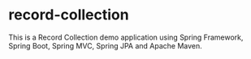 # record-collection
This is a Record Collection demo application using Spring Framework, Spring Boot, Spring MVC, Spring JPA and Apache Maven.
